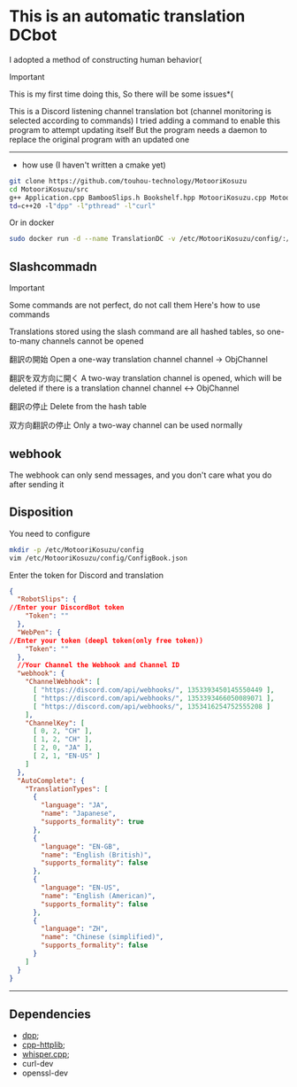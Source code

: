 ﻿# This is an automatic translation DCbot
I adopted a method of constructing human behavior(
> [!IMPORTANT]
> This is my first time doing this, So there will be some issues*(

This is a Discord listening channel translation bot (channel monitoring is selected according to commands)
I tried adding a command to enable this program to attempt updating itself
But the program needs a daemon to replace the original program with an updated one

-------------
* how use
(I haven't written a cmake yet)
```bash
git clone https://github.com/touhou-technology/MotooriKosuzu
cd MotooriKosuzu/src
g++ Application.cpp BambooSlips.h Bookshelf.hpp MotooriKosuzu.cpp MotooriKosuzu.h WritingBrush.cpp WritingBrush.h -s
td=c++20 -l"dpp" -l"pthread" -l"curl"
```
 Or in docker
```bash
sudo docker run -d --name TranslationDC -v /etc/MotooriKosuzu/config/:/etc/MotooriKosuzu/config/ awalwashig/bureau /root/Project.out
```

## Slashcommadn
> [!IMPORTANT]
> Some commands are not perfect, do not call them
> Here's how to use commands

Translations stored using the slash command are all hashed tables, so one-to-many channels cannot be opened

翻訳の開始
Open a one-way translation channel
channel -> ObjChannel

翻訳を双方向に開く
A two-way translation channel is opened, which will be deleted if there is a translation channel
channel <-> ObjChannel

翻訳の停止
Delete from the hash table

双方向翻訳の停止
Only a two-way channel can be used normally

## webhook

The webhook can only send messages, and you don't care what you do after sending it

## Disposition
You need to configure
```bash
mkdir -p /etc/MotooriKosuzu/config
vim /etc/MotooriKosuzu/config/ConfigBook.json
```
Enter the token for Discord and translation
```json
﻿{
  "RobotSlips": {
//Enter your DiscordBot token
    "Token": ""
  },
  "WebPen": {
//Enter your token (deepl token(only free token))
    "Token": ""
  },
  //Your Channel the Webhook and Channel ID
  "webhook": {
    "ChannelWebhook": [
      [ "https://discord.com/api/webhooks/", 1353393450145550449 ],
      [ "https://discord.com/api/webhooks/", 1353393466050089071 ],
      [ "https://discord.com/api/webhooks/", 1353416254752555208 ]
    ],
    "ChannelKey": [
      [ 0, 2, "CH" ],
      [ 1, 2, "CH" ],
      [ 2, 0, "JA" ],
      [ 2, 1, "EN-US" ]
    ]
  },
  "AutoComplete": {
    "TranslationTypes": [
      {
        "language": "JA",
        "name": "Japanese",
        "supports_formality": true
      },
      {
        "language": "EN-GB",
        "name": "English (British)",
        "supports_formality": false
      },
      {
        "language": "EN-US",
        "name": "English (American)",
        "supports_formality": false
      },
      {
        "language": "ZH",
        "name": "Chinese (simplified)",
        "supports_formality": false
      }
    ]
  }
}
```
-------
## Dependencies
* [dpp](https://github.com/brainboxdotcc/DPP);
* [cpp-httplib](https://github.com/yhirose/cpp-httplib);
* [whisper.cpp](https://github.com/ggerganov/whisper.cpp);
* curl-dev
* openssl-dev